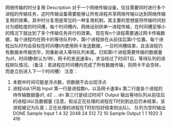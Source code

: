 网络传输的时分复用
Description
对于一个网络传输设备，往往需要同时进行多个进程的传输任务，这时传输设备需要能够让所有进程共享网络传输以达到网络传输复用的效果。其中时分复用是常见的一种复用机制，其主要的思想是将传输时间划分为细粒度的时间槽，每个时间槽内，网络设别供单一进程传输，在时间槽足够小的情况下就达到了多个传输任务并行的效果。
现在有n个进程需要通过网卡传输数据，每个进程均在网卡的等待队列中，第i个进程排在从前往后第i个位置。每个进程出队时均会获权在时间槽t内使用网卡发送数据，一旦时间槽结束，且该进程仍有数据未传输完毕，则重新进入等待队列末尾。已知第i个进程需要传输的数据量为d1，时间槽t默认为1秒，网卡的发送速率s，求当经过了时间T后，等待队列的进程排队情况。（备注：若进程在时间槽内完成了所有数据传输，则网卡不会空转，而是立刻进入下一个时间槽）
注意：
1. 本题中时间可能是浮点数，但数据不会出现浮点
2. 进程id从1开始
Input
第一行是进程数n，以及网卡速率s
第二行是各个进程的待传输数据量d1, d2 ... dn
第三行是经过时间T
Output
输出等待队列从前往后的进程id以及数据量 (注意，假设正在处理的进程在T时刻到达后仍未结束，该进程被记为队首；正在处理的进程在T时刻恰好结束则出队)。
队列为空时输出DONE
Sample Input 1 
4 32
2048 24 512 72
10
Sample Output 1
1 1920
3 416
